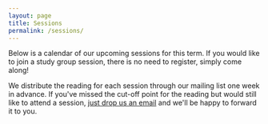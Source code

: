 ```yaml
---
layout: page
title: Sessions
permalink: /sessions/
---
```


Below is a calendar of our upcoming sessions for this term. If you would like to join a study group session, there is no need to register, simply come along!



We distribute the reading for each session through our mailing list one week in advance. If you've missed the cut-off point for the reading but would still like to attend a session, [just drop us an email](mailto:avantgardestudygroup@gmail.com) and we'll be happy to forward it to you.
